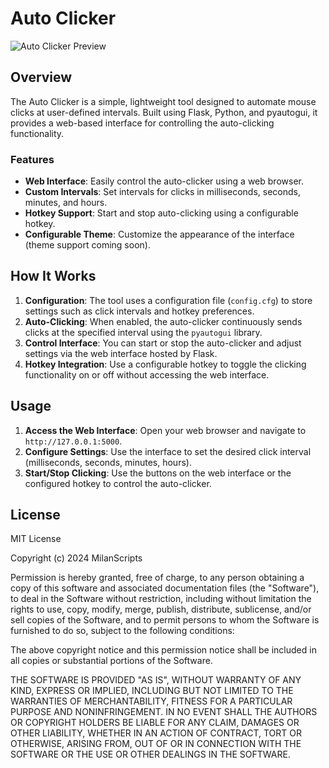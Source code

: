 # Auto Clicker

![Auto Clicker Preview](https://milanscripts.nl/images/Capture.PNG)

## Overview

The Auto Clicker is a simple, lightweight tool designed to automate mouse clicks at user-defined intervals. Built using Flask, Python, and pyautogui, it provides a web-based interface for controlling the auto-clicking functionality.

### Features

- **Web Interface**: Easily control the auto-clicker using a web browser.
- **Custom Intervals**: Set intervals for clicks in milliseconds, seconds, minutes, and hours.
- **Hotkey Support**: Start and stop auto-clicking using a configurable hotkey.
- **Configurable Theme**: Customize the appearance of the interface (theme support coming soon).

## How It Works

1. **Configuration**: The tool uses a configuration file (`config.cfg`) to store settings such as click intervals and hotkey preferences. 
2. **Auto-Clicking**: When enabled, the auto-clicker continuously sends clicks at the specified interval using the `pyautogui` library.
3. **Control Interface**: You can start or stop the auto-clicker and adjust settings via the web interface hosted by Flask.
4. **Hotkey Integration**: Use a configurable hotkey to toggle the clicking functionality on or off without accessing the web interface.

## Usage

1. **Access the Web Interface**: Open your web browser and navigate to `http://127.0.0.1:5000`.
2. **Configure Settings**: Use the interface to set the desired click interval (milliseconds, seconds, minutes, hours).
3. **Start/Stop Clicking**: Use the buttons on the web interface or the configured hotkey to control the auto-clicker.

## License
MIT License

Copyright (c) 2024 MilanScripts

Permission is hereby granted, free of charge, to any person obtaining a copy
of this software and associated documentation files (the "Software"), to deal
in the Software without restriction, including without limitation the rights
to use, copy, modify, merge, publish, distribute, sublicense, and/or sell
copies of the Software, and to permit persons to whom the Software is
furnished to do so, subject to the following conditions:

The above copyright notice and this permission notice shall be included in all
copies or substantial portions of the Software.

THE SOFTWARE IS PROVIDED "AS IS", WITHOUT WARRANTY OF ANY KIND, EXPRESS OR
IMPLIED, INCLUDING BUT NOT LIMITED TO THE WARRANTIES OF MERCHANTABILITY,
FITNESS FOR A PARTICULAR PURPOSE AND NONINFRINGEMENT. IN NO EVENT SHALL THE
AUTHORS OR COPYRIGHT HOLDERS BE LIABLE FOR ANY CLAIM, DAMAGES OR OTHER
LIABILITY, WHETHER IN AN ACTION OF CONTRACT, TORT OR OTHERWISE, ARISING FROM,
OUT OF OR IN CONNECTION WITH THE SOFTWARE OR THE USE OR OTHER DEALINGS IN THE
SOFTWARE.
